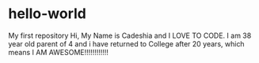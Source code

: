 # hello-world
My first repository
Hi, My Name is Cadeshia and I LOVE TO CODE. I am 38 year old parent of 4 and i have returned to College after 20 years, which means I AM AWESOME!!!!!!!!!!!! 
